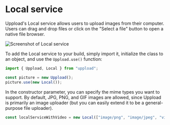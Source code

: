 # Local service

Uppload's Local service allows users to upload images from their computer. Users can drag and drop files or click on the "Select a file" button to open a native file browser.

![Screenshot of Local service](https://raw.githubusercontent.com/elninotech/uppload/typescript/assets/screenshots/local.png)

To add the Local service to your build, simply import it, initialize the class to an object, and use the `Uppload.use()` function:

```ts
import { Uppload, Local } from "uppload";

const picture = new Uppload();
picture.use(new Local());
```

In the constructor parameter, you can specify the mime types you want to support. By default, JPG, PNG, and GIF images are allowed, since Uppload is primarily an image uploader (but you can easily extend it to be a general-purpose file uploader).

```ts
const localServiceWithVideo = new Local(["image/png", "image/jpeg", "video/mp4"]);
```
